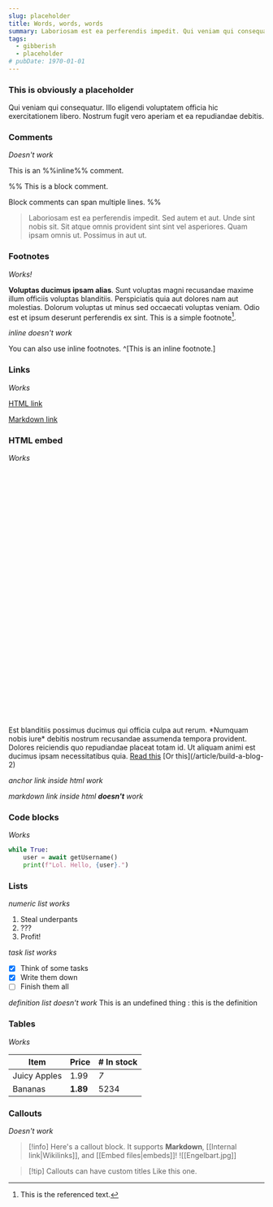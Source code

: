 ```yaml
---
slug: placeholder
title: Words, words, words
summary: Laboriosam est ea perferendis impedit. Qui veniam qui consequatur. Voluptas ducimus ipsam alias.
tags:
  - gibberish
  - placeholder
# pubDate: 1970-01-01
---
```


### This is obviously a placeholder

Qui veniam qui consequatur. Illo eligendi voluptatem officia hic exercitationem libero. Nostrum fugit vero aperiam et ea repudiandae debitis.


### Comments
*Doesn't work*

This is an %%inline%% comment.

%%
This is a block comment.

Block comments can span multiple lines.
%%

> Laboriosam est ea perferendis impedit. Sed autem et aut. Unde sint nobis sit. Sit atque omnis provident sint sint vel asperiores. Quam ipsam omnis ut. Possimus in aut ut.

### Footnotes
*Works!*

__Voluptas ducimus ipsam alias__. Sunt voluptas magni recusandae maxime illum officiis voluptas blanditiis. Perspiciatis quia aut dolores nam aut molestias. Dolorum voluptas ut minus sed occaecati voluptas veniam. Odio est et ipsum deserunt perferendis ex sint.
This is a simple footnote[^1].

[^1]: This is the referenced text.
[^2]: Add 2 spaces at the start of each new line.
  This lets you write footnotes that span multiple lines.
[^note]: Named footnotes still appear as numbers, but can make it easier to identify and link references.

*inline doesn't work*

You can also use inline footnotes. ^[This is an inline footnote.]

### Links
*Works*

<a href="/article/build-a-blog-1#overview">HTML link</a>

[Markdown link](/article/build-a-blog-2)

### HTML embed
*Works*

<div role="alert" class="alert">
  <svg xmlns="http://www.w3.org/2000/svg" fill="none" viewBox="0 0 24 24" class="stroke-info shrink-0 w-6 h-6"><path stroke-linecap="round" stroke-linejoin="round" stroke-width="2" d="M13 16h-1v-4h-1m1-4h.01M21 12a9 9 0 11-18 0 9 9 0 0118 0z"></path></svg>
  <span>
    Est blanditiis possimus ducimus qui officia culpa aut rerum. *Numquam nobis iure* debitis nostrum recusandae assumenda tempora provident. Dolores reiciendis quo repudiandae placeat totam id. Ut aliquam animi est ducimus ipsam necessitatibus quia.
    <a href="/article/build-a-blog-1#overview">Read this</a>
    [Or this](/article/build-a-blog-2)
  </span>
</div>

*anchor link inside html work*

*markdown link inside html __doesn't__ work*

### Code blocks
*Works*

```python
while True:
    user = await getUsername()
    print(f"Lol. Hello, {user}.")
```

### Lists

*numeric list works*

1. Steal underpants
1. ???
1. Profit!

*task list works*
  - [x] Think of some tasks
  - [x] Write them down
  - [ ] Finish them all

*definition list doesn't work*
This is an undefined thing
: this is the definition

### Tables

*Works*

| Item         | Price     | # In stock |
|--------------|-----------|------------|
| Juicy Apples | 1.99      | *7*        |
| Bananas      | **1.89**  | 5234       |

### Callouts

*Doesn't work*

> [!info]
> Here's a callout block.
> It supports **Markdown**, [[Internal link|Wikilinks]], and [[Embed files|embeds]]!
> ![[Engelbart.jpg]]

> [!tip] Callouts can have custom titles
> Like this one.